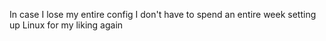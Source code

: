 In case I lose my entire config I don't have to spend an entire week setting up Linux for my liking again

